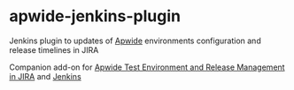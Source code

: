 # apwide-jenkins-plugin
Jenkins plugin to updates of [Apwide](https://apwide.com) environments configuration and release timelines in JIRA

Companion add-on for [Apwide Test Environment and Release Management in JIRA](https://marketplace.atlassian.com/plugins/com.holydev.env.plugin.jira-holydev-env-plugin/server/overview)
and [Jenkins](https://jenkins.io/)

